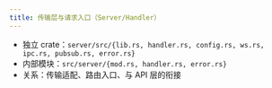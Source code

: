 ```yaml
---
title: 传输层与请求入口（Server/Handler）
---
```


- 独立 crate：`server/src/{lib.rs, handler.rs, config.rs, ws.rs, ipc.rs, pubsub.rs, error.rs}`
- 内部模块：`src/server/{mod.rs, handler.rs, error.rs}`
- 关系：传输适配、路由入口、与 API 层的衔接

